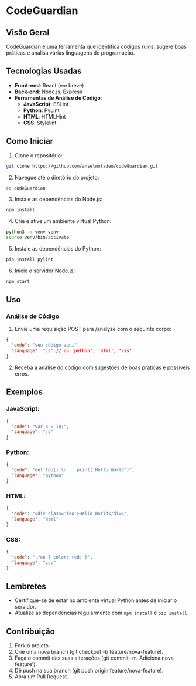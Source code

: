 # CodeGuardian

## Visão Geral

CodeGuardian é uma ferramenta que identifica códigos ruins, sugere boas práticas e analisa várias linguagens de programação.

## Tecnologias Usadas

- **Front-end**: React (em breve)
- **Back-end**: Node.js, Express
- **Ferramentas de Análise de Código**:
  - **JavaScript**: ESLint
  - **Python**: PyLint
  - **HTML**: HTMLHint
  - **CSS**: Stylelint

## Como Iniciar

1. Clone o repositório:
```bash
git clone https://github.com/anselmotadeu/codeGuardian.git
```

2. Navegue até o diretório do projeto:
```bash
cd codeGuardian
```

3. Instale as dependências do Node.js:
```bash
npm install
```

4. Crie e ative um ambiente virtual Python:
```bash
python3 -m venv venv
source venv/bin/activate
```

5. Instale as dependências do Python:
```bash
pip install pylint
```

6. Inicie o servidor Node.js:
```bash
npm start
```

## Uso
### Análise de Código

1. Envie uma requisição POST para /analyze com o seguinte corpo:
```json
{
  "code": "seu código aqui",
  "language": "js" // ou 'python', 'html', 'css'
}
```

2. Receba a análise do código com sugestões de boas práticas e possíveis erros.
## Exemplos
### JavaScript:
```json
{
  "code": "var x = 10;",
  "language": "js"
}
```

### Python:
```json
{
  "code": "def foo():\n    print('Hello World')",
  "language": "python"
}
```

### HTML:
```json
{
  "code": "<div class='foo'>Hello World</div>",
  "language": "html"
}
```

### CSS:
```json
{
  "code": ".foo { color: red; }",
  "language": "css"
}
```

## Lembretes

- Certifique-se de estar no ambiente virtual Python antes de iniciar o servidor.
- Atualize as dependências regularmente com `npm install` e `pip install`.

## Contribuição

1. Fork o projeto.
2. Crie uma nova branch (git checkout -b feature/nova-feature).
3. Faça o commit das suas alterações (git commit -m 'Adiciona nova feature').
4. Dê push na sua branch (git push origin feature/nova-feature).
5. Abra um Pull Request.